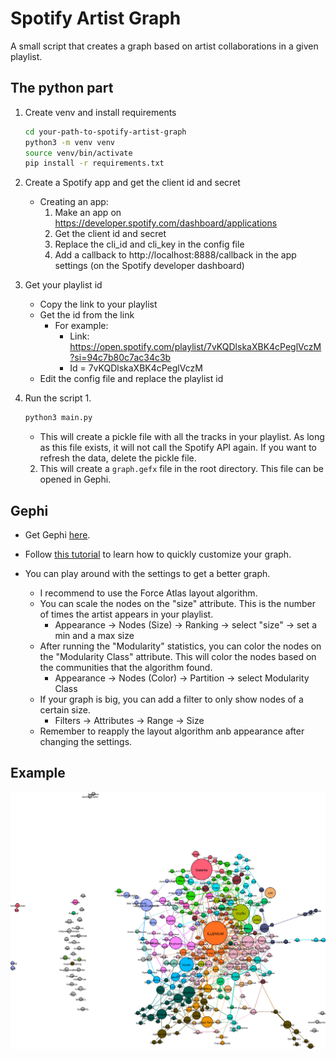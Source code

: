 # Spotify Artist Graph
A small script that creates a graph based on artist collaborations in a given playlist.
## The python part

1. Create venv and install requirements

    ```bash
    cd your-path-to-spotify-artist-graph
    python3 -m venv venv
    source venv/bin/activate
    pip install -r requirements.txt
    ```
2. Create a Spotify app and get the client id and secret 
   * Creating an app:
      1. Make an app on https://developer.spotify.com/dashboard/applications 
      2. Get the client id and secret
      3. Replace the cli_id and cli_key in the config file
      4. Add a callback to http://localhost:8888/callback in the app settings (on the Spotify developer dashboard)
3. Get your playlist id
   * Copy the link to your playlist
   * Get the id from the link
     * For example:
       * Link: https://open.spotify.com/playlist/7vKQDlskaXBK4cPeglVczM?si=94c7b80c7ac34c3b
       * Id = 7vKQDlskaXBK4cPeglVczM
   * Edit the config file and replace the playlist id
4. Run the script
   1. 
      ```bash
      python3 main.py
      ```
      * This will create a pickle file with all the tracks in your playlist. As long as this file exists, it will not call the Spotify API again. If you want to refresh the data, delete the pickle file.
   2. This will create a `graph.gefx` file in the root directory. This file can be opened in Gephi.


## Gephi

* Get Gephi [here](https://gephi.org/users/download/).

* Follow [this tutorial](https://gephi.org/tutorials/gephi-tutorial-quick_start.pdf) to learn how to quickly customize your graph.
* You can play around with the settings to get a better graph. 
  * I recommend to use the Force Atlas layout algorithm.
  * You can scale the nodes on the "size" attribute. This is the number of times the artist appears in your playlist.
    * Appearance -> Nodes (Size) -> Ranking -> select "size" -> set a min and a max size
  * After running the "Modularity" statistics, you can color the nodes on the "Modularity Class" attribute. This will color the nodes based on the communities that the algorithm found. 
    * Appearance -> Nodes (Color) -> Partition -> select Modularity Class
  * If your graph is big, you can add a filter to only show nodes of a certain size. 
    * Filters -> Attributes -> Range -> Size
  * Remember to reapply the layout algorithm anb appearance after changing the settings.

## Example
<img src="./artist_graph.svg">